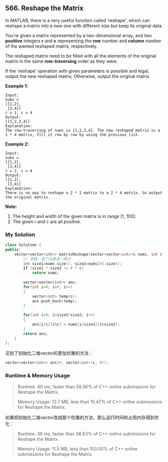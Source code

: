 ## 566. Reshape the Matrix

In MATLAB, there is a very useful function called 'reshape', which can reshape a matrix into a new one with different size but keep its original data. 

 You're given a matrix represented by a two-dimensional array, and two **positive** integers **r** and **c** representing the **row** number and **column** number of the wanted reshaped matrix, respectively.

The reshaped matrix need to be filled with all the elements of the original matrix in the same **row-traversing** order as they were. 

 If the 'reshape' operation with given parameters is possible and legal, output the new reshaped matrix; Otherwise, output the original matrix. 

  

**Example 1:**
 

```
Input: 
nums = 
[[1,2],
 [3,4]]
r = 1, c = 4
Output: 
[[1,2,3,4]]
Explanation:
The row-traversing of nums is [1,2,3,4]. The new reshaped matrix is a 1 * 4 matrix, fill it row by row by using the previous list.
```

 

**Example 2:**

```
Input: 
nums = 
[[1,2],
 [3,4]]
r = 2, c = 4
Output: 
[[1,2],
 [3,4]]
Explanation:
There is no way to reshape a 2 * 2 matrix to a 2 * 4 matrix. So output the original matrix.
```

   

**Note:**

1. The height and width of the given matrix is in range [1, 100].
2. The given r and c are all positive.



### My Solution

```C++
class Solution {
public:
    vector<vector<int>> matrixReshape(vector<vector<int>>& nums, int r, int c) {
        // 思路：各个元素逐一拷贝
        int size1=nums.size(), size2=nums[0].size();
        if (size1 * size2 != r * c)
            return nums;
        
        vector<vector<int>> ans;
        for(int i=0; i<r; i++)
        {
            vector<int> temp(c);
            ans.push_back(temp);
        }
        
        for(int i=0; i<size1*size2; i++)
        {
            ans[i/c][i%c] = nums[i/size2][i%size2];
        }
        return ans;
    }
};
```

见到了初始化二维vector的更加优雅的方法：

```C++
vector<vector<int>> ans(r, vector<int>(c, 0));
```



### Runtime & Memory Usage

> Runtime: 40 ms, faster than 59.56% of C++ online submissions for Reshape the Matrix.
>
> Memory Usage: 12.7 MB, less than 15.47% of C++ online submissions for Reshape the Matrix.

如果把初始化二维vector改成那个优雅的方法，那么运行时间和占用内存得到优化：

> Runtime: 36 ms, faster than 98.63% of C++ online submissions for Reshape the Matrix.
>
> Memory Usage: 11.5 MB, less than 100.00% of C++ online submissions for Reshape the Matrix.